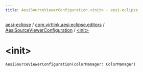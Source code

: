 ```yaml
---
title: AesiSourceViewerConfiguration.<init> - aesi-eclipse
---
```


[aesi-eclipse](../../index.html) / [com.virtlink.aesi.eclipse.editors](../index.html) / [AesiSourceViewerConfiguration](index.html) / [&lt;init&gt;](.)

# &lt;init&gt;

`AesiSourceViewerConfiguration(colorManager: ColorManager)`